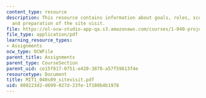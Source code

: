 ```yaml
---
content_type: resource
description: This resource contains information about goals, roles, scenario, deliverable
  and preparation of the site visit.
file: https://ol-ocw-studio-app-qa.s3.amazonaws.com/courses/1-040-project-management-spring-2009/800223d2d699027d23fe1f180b4b1978_MIT1_040s09_sitevisit.pdf
file_type: application/pdf
learning_resource_types:
- Assignments
ocw_type: OCWFile
parent_title: Assignments
parent_type: CourseSection
parent_uid: ce15f817-0751-e420-3878-a57f59613f4e
resourcetype: Document
title: MIT1_040s09_sitevisit.pdf
uid: 800223d2-d699-027d-23fe-1f180b4b1978
---
```

